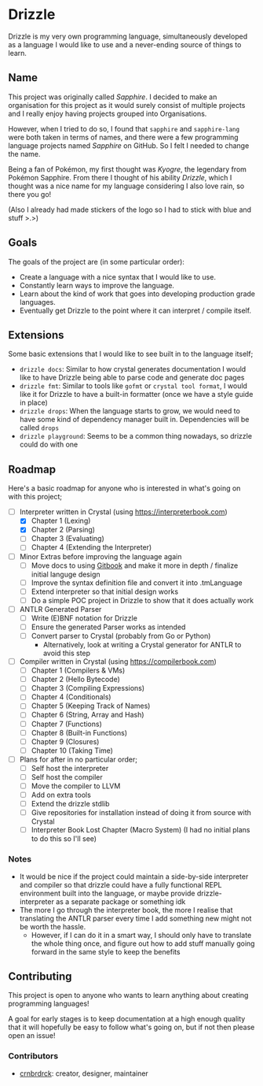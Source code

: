 # Drizzle

Drizzle is my very own programming language, simultaneously developed as a language I would like to use and a never-ending source of things to learn.

## Name
This project was originally called *Sapphire*.
I decided to make an organisation for this project as it would surely consist of multiple projects and I really enjoy having projects grouped into Organisations.

However, when I tried to do so, I found that `sapphire` and `sapphire-lang` were both taken in terms of names, and there were a few programming language projects named *Sapphire* on GitHub.
So I felt I needed to change the name.

Being a fan of Pokémon, my first thought was *Kyogre*, the legendary from Pokémon Sapphire.
From there I thought of his ability *Drizzle*, which I thought was a nice name for my language considering I also love rain, so there you go!

(Also I already had made stickers of the logo so I had to stick with blue and stuff >.>)

## Goals
The goals of the project are (in some particular order):
- Create a language with a nice syntax that I would like to use.
- Constantly learn ways to improve the language.
- Learn about the kind of work that goes into developing production grade languages.
- Eventually get Drizzle to the point where it can interpret / compile itself.

## Extensions
Some basic extensions that I would like to see built in to the language itself;
- `drizzle docs`: Similar to how crystal generates documentation I would like to have Drizzle being able to parse code and generate doc pages
- `drizzle fmt`: Similar to tools like `gofmt` or `crystal tool format`, I would like it for Drizzle to have a built-in formatter (once we have a style guide in place)
- `drizzle drops`: When the language starts to grow, we would need to have some kind of dependency manager built in. Dependencies will be called `drops`
- `drizzle playground`: Seems to be a common thing nowadays, so drizzle could do with one

## Roadmap
Here's a basic roadmap for anyone who is interested in what's going on with this project;

- [ ] Interpreter written in Crystal (using https://interpreterbook.com)
    - [x] Chapter 1 (Lexing)
    - [x] Chapter 2 (Parsing)
    - [ ] Chapter 3 (Evaluating)
    - [ ] Chapter 4 (Extending the Interpreter)
- [ ] Minor Extras before improving the language again
    - [ ] Move docs to using [Gitbook](https://www.gitbook.com/?t=2) and make it more in depth / finalize initial languge design
    - [ ] Improve the syntax definition file and convert it into .tmLanguage
    - [ ] Extend interpreter so that initial design works
    - [ ] Do a simple POC project in Drizzle to show that it does actually work
- [ ] ANTLR Generated Parser
    - [ ] Write (E)BNF notation for Drizzle
    - [ ] Ensure the generated Parser works as intended
    - [ ] Convert parser to Crystal (probably from Go or Python)
        - Alternatively, look at writing a Crystal generator for ANTLR to avoid this step
- [ ] Compiler written in Crystal (using https://compilerbook.com)
    - [ ] Chapter  1 (Compilers & VMs)
    - [ ] Chapter  2 (Hello Bytecode)
    - [ ] Chapter  3 (Compiling Expressions)
    - [ ] Chapter  4 (Conditionals)
    - [ ] Chapter  5 (Keeping Track of Names)
    - [ ] Chapter  6 (String, Array and Hash)
    - [ ] Chapter  7 (Functions)
    - [ ] Chapter  8 (Built-in Functions)
    - [ ] Chapter  9 (Closures)
    - [ ] Chapter 10 (Taking Time)
- [ ] Plans for after in no particular order;
    - [ ] Self host the interpreter
    - [ ] Self host the compiler
    - [ ] Move the compiler to LLVM
    - [ ] Add on extra tools
    - [ ] Extend the drizzle stdlib
    - [ ] Give repositories for installation instead of doing it from source with Crystal
    - [ ] Interpreter Book Lost Chapter (Macro System) (I had no initial plans to do this so I'll see)

### Notes
- It would be nice if the project could maintain a side-by-side interpreter and compiler so that drizzle could have a fully functional REPL environment built into the language, or maybe provide drizzle-interpreter as a separate package or something idk
- The more I go through the interpreter book, the more I realise that translating the ANTLR parser every time I add something new might not be worth the hassle.
    - However, if I can do it in a smart way, I should only have to translate the whole thing once, and figure out how to add stuff manually going forward in the same style to keep the benefits

## Contributing
This project is open to anyone who wants to learn anything about creating programming languages!

A goal for early stages is to keep documentation at a high enough quality that it will hopefully be easy to follow what's going on, but if not then please open an issue!

### Contributors
- [crnbrdrck](https://github.com/crnbrdrck): creator, designer, maintainer
